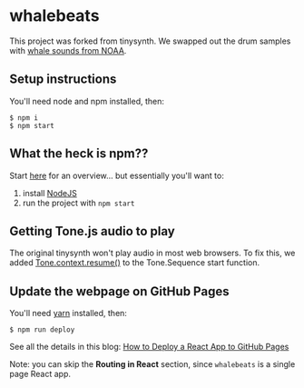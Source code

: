 # whalebeats

This project was forked from tinysynth. We swapped out the drum samples with [whale sounds from NOAA](https://www.fisheries.noaa.gov/national/science-data/sounds-ocean).

## Setup instructions

You'll need node and npm installed, then:

```
$ npm i
$ npm start
```

## What the heck is npm??

Start [here](https://youtu.be/0twjvW0c1r0) for an overview... but essentially you'll want to:  

1. install [NodeJS](https://nodejs.org)
2. run the project with `npm start`

## Getting Tone.js audio to play

The original tinysynth won't play audio in most web browsers. To fix this, we added [Tone.context.resume()](https://tonejs.github.io/docs/r13/Context) to the Tone.Sequence start function.

## Update the webpage on GitHub Pages

You'll need [yarn](https://classic.yarnpkg.com/en/docs/install/#windows-stable) installed, then:

```
$ npm run deploy
```

See all the details in this blog:
[How to Deploy a React App to GitHub Pages](https://www.freecodecamp.org/news/deploy-a-react-app-to-github-pages/)

Note: you can skip the **Routing in React** section, since `whalebeats` is a single page React app.
